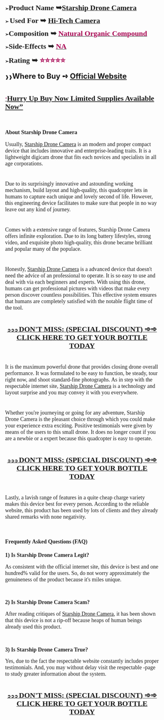 <p><span style="color: #212121;"><strong>➢</strong><span style="font-size: large;"><strong><span style="font-family: 'Liberation Serif', serif;"><span style="font-size: x-large;">Product Name ➥</span></span></strong><strong><a class="western" href="https://healthnewsmart24x7.com/starscope-camera-drone-buy/"><span style="font-family: 'Liberation Serif', serif;"><span style="font-size: x-large;">Starship Drone Camera</span></span></a></strong></span></span></p>
<p><span style="color: #212121;"><strong>➢ </strong><span style="font-size: large;"><strong><span style="font-family: 'Liberation Serif', serif;"><span style="font-size: x-large;"><strong>Used For </strong></span></span></strong><strong><span style="font-family: 'Liberation Serif', serif;"><span style="font-size: x-large;"><strong>➥ </strong></span></span></strong><strong><a class="western" href="https://healthnewsmart24x7.com/starscope-camera-drone-buy/"><span style="font-family: 'Liberation Serif', serif;"><span style="font-size: x-large;"><strong>Hi-Tech Camera</strong></span></span></a></strong></span></span></p>
<p><span style="color: #212121;"><strong>➢</strong><span style="font-family: 'Liberation Serif', serif;"><span style="font-size: large;"><strong><span style="font-size: x-large;"><strong>Composition ➥ </strong></span></strong><strong><a class="western" href="https://healthnewsmart24x7.com/starscope-camera-drone-buy/"><span style="color: #a80053;"><span style="font-size: x-large;"><strong>Natural Organic Compound</strong></span></span></a></strong></span></span></span></p>
<p><span style="color: #212121;"><strong>➢</strong><span style="font-family: 'Liberation Serif', serif;"><span style="font-size: large;"><strong><span style="font-size: x-large;"><strong>Side-Effects ➥ </strong></span></strong><strong><a class="western" href="https://healthnewsmart24x7.com/starscope-camera-drone-buy/"><span style="color: #a80053;"><span style="font-size: x-large;"><strong>NA</strong></span></span></a></strong></span></span></span></p>
<p><span style="color: #212121;"><strong>➢</strong><span style="font-family: 'Liberation Serif', serif;"><span style="font-size: large;"><strong><span style="font-size: x-large;"><strong>Rating ➥ </strong></span></strong><strong><span style="color: #a80053;"><span style="font-size: x-large;"><strong>⭐⭐⭐⭐⭐</strong></span></span></strong></span></span></span></p>
<p><strong>❱❱<span style="font-size: x-large;"><strong>Where to Buy ➺ <a class="western" href="https://healthnewsmart24x7.com/starscope-camera-drone-buy/">Official Website</a></strong></span></strong></p>
<p>&nbsp;</p>
<p align="left"><span style="color: #212121;"><span style="color: #0563c1;"><a class="western" href="https://healthnewsmart24x7.com/starscope-camera-drone-buy/"><span style="color: #80003f;">&ldquo;</span></a><span style="font-family: 'Liberation Serif', serif;"><span style="font-size: x-large;"><a class="western" href="https://healthnewsmart24x7.com/starscope-camera-drone-buy/"><span lang="en-US"><strong>Hurry Up Buy Now Limited Supplies Available Now&rdquo;</strong></span></a></span></span></span></span></p>
<p>&nbsp;</p>
<h2><span style="color: #212121;"><span style="font-family: 'Liberation Serif', serif;"><span style="font-size: large;"><strong>About Starship Drone Camera</strong></span></span></span></h2>
<p><span style="color: #212121;"><span style="font-family: 'Liberation Serif', serif;"><span style="font-size: large;">Usually, <a class="western" href="https://www.facebook.com/GetStarshipDrone/">Starship Drone Camera</a> is an modern and proper compact device that includes innovative and enterprise-leading traits. It is a lightweight digicam drone that fits each novices and specialists in all age corporations.</span></span></span></p>
<p>&nbsp;</p>
<p><span style="color: #212121;"><span style="font-family: 'Liberation Serif', serif;"><span style="font-size: large;">Due to its surprisingly innovative and astounding working mechanism, build layout and high-quality, this quadcopter lets in humans to capture each unique and lovely second of life. However, this engineering device facilitates to make sure that people in no way leave out any kind of journey.</span></span></span></p>
<p>&nbsp;</p>
<p><span style="color: #212121;"><span style="font-family: 'Liberation Serif', serif;"><span style="font-size: large;">Comes with a extensive range of features, Starship Drone Camera offers infinite exploration. Due to its long battery lifestyles, strong video, and exquisite photo high-quality, this drone became brilliant and popular many of the populace.</span></span></span></p>
<p>&nbsp;</p>
<p><span style="color: #212121;"><span style="font-family: 'Liberation Serif', serif;"><span style="font-size: large;">Honestly, <a class="western" href="https://www.facebook.com/StarscopeCameraDrone/">Starship Drone Camera</a> is a advanced device that doesn't need the advice of an professional to operate. It is so easy to use and deal with via each beginners and experts. With using this drone, humans can get professional pictures with videos that make every person discover countless possibilities. This effective system ensures that humans are completely satisfied with the notable flight time of the tool.</span></span></span></p>
<p>&nbsp;</p>
<p align="center"><span style="color: #212121;"><u><strong><a class="western" href="https://healthnewsmart24x7.com/starscope-camera-drone-buy/">➲➲➲ </a><span style="font-family: 'Liberation Serif', serif;"><span style="font-size: large;"><strong><a class="western" href="https://healthnewsmart24x7.com/starscope-camera-drone-buy/"><span style="font-size: x-large;">DON'T MISS: (SPECIAL DISCOUNT) ➾➾ CLICK HERE TO GET YOUR BOTTLE TODAY</span></a></strong></span></span></strong></u></span></p>
<p>&nbsp;</p>
<p><span style="color: #212121;"><span style="font-family: 'Liberation Serif', serif;"><span style="font-size: large;">It is the maximum powerful drone that provides closing drone overall performance. It was formulated to be easy to function, be steady, tour right now, and shoot standard-fine photographs. As in step with the respectable internet site, <a class="western" href="https://www.facebook.com/GetStarshipDrone/">Starship Drone Camera</a> is a technology and layout surprise and you may convey it with you everywhere.</span></span></span></p>
<p>&nbsp;</p>
<p><span style="color: #212121;"><span style="font-family: 'Liberation Serif', serif;"><span style="font-size: large;">Whether you're journeying or going for any adventure, Starship Drone Camera is the pleasant choice through which you could make your experience extra exciting. Positive testimonials were given by means of the users to this small drone. It does no longer count if you are a newbie or a expert because this quadcopter is easy to operate.</span></span></span></p>
<p>&nbsp;</p>
<p align="center"><span style="color: #212121;"><u><strong><a class="western" href="https://healthnewsmart24x7.com/starscope-camera-drone-buy/">➲➲➲ </a><span style="font-family: 'Liberation Serif', serif;"><span style="font-size: large;"><strong><a class="western" href="https://healthnewsmart24x7.com/starscope-camera-drone-buy/"><span style="font-size: x-large;">DON'T MISS: (SPECIAL DISCOUNT) ➾➾ CLICK HERE TO GET YOUR BOTTLE TODAY</span></a></strong></span></span></strong></u></span></p>
<p>&nbsp;</p>
<p><span style="color: #212121;"><span style="font-family: 'Liberation Serif', serif;"><span style="font-size: large;">Lastly, a lavish range of features in a quite cheap charge variety makes this device best for every person. According to the reliable website, this product has been used by lots of clients and they already shared remarks with none negativity.</span></span></span></p>
<p>&nbsp;</p>
<h2><span style="color: #212121;"><span style="font-family: 'Liberation Serif', serif;"><span style="font-size: large;"><strong>Frequently Asked Questions (FAQ)</strong></span></span></span></h2>
<h3><span style="color: #212121;"><span style="font-family: 'Liberation Serif', serif;"><span style="font-size: large;"><strong>1) Is Starship Drone Camera Legit?</strong></span></span></span></h3>
<p><span style="color: #212121;"><span style="font-family: 'Liberation Serif', serif;"><span style="font-size: large;">As consistent with the official internet site, this device is best and one hundred% valid for the users. So, do not worry approximately the genuineness of the product because it's miles unique.</span></span></span></p>
<p>&nbsp;</p>
<h3><span style="color: #212121;"><span style="font-family: 'Liberation Serif', serif;"><span style="font-size: large;"><strong>2) Is Starship Drone Camera Scam?</strong></span></span></span></h3>
<p><span style="color: #212121;"><span style="font-family: 'Liberation Serif', serif;"><span style="font-size: large;">After reading critiques of <a class="western" href="https://starscope-camera-drone.godaddysites.com/">Starship Drone Camera</a>, it has been shown that this device is not a rip-off because heaps of human beings already used this product.</span></span></span></p>
<p>&nbsp;</p>
<h3><span style="color: #212121;"><span style="font-family: 'Liberation Serif', serif;"><span style="font-size: large;"><strong>3) Is Starship Drone Camera True?</strong></span></span></span></h3>
<p><span style="color: #212121;"><span style="font-family: 'Liberation Serif', serif;"><span style="font-size: large;">Yes, due to the fact the respectable website constantly includes proper testimonials. And, you may without delay visit the respectable -page to study greater information about the system.</span></span></span></p>
<p>&nbsp;</p>
<p align="center"><span style="color: #212121;"><u><strong><a class="western" href="https://besthealthtopic.com/dental-defender-buy/">➲➲➲ </a><span style="font-family: 'Liberation Serif', serif;"><span style="font-size: large;"><strong><a class="western" href="https://besthealthtopic.com/dental-defender-buy/"><span style="font-size: x-large;">DON'T MISS: (SPECIAL DISCOUNT) ➾➾ CLICK HERE TO GET YOUR BOTTLE TODAY</span></a></strong></span></span></strong></u></span></p>
<p>&nbsp;</p>
